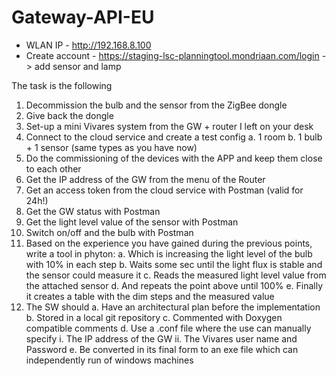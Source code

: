# Gateway-API-EU
* WLAN IP - http://192.168.8.100
* Create account - https://staging-lsc-planningtool.mondriaan.com/login
-> add sensor and lamp



The task is the following

1.	Decommission the bulb and the sensor from the ZigBee dongle 
2.	Give back the dongle 
3.	Set-up a mini Vivares system from the GW + router I left on your desk
4.	Connect to the cloud service and create a test config
a.	1 room
b.	1 bulb + 1 sensor (same types as you have now)
5.	Do the commissioning of the devices with the APP and keep them close to each other 
6.	Get the IP address of the GW from the menu of the Router
7.	Get an access token from the cloud service with Postman (valid for 24h!)
8.	Get the GW status with Postman
9.	Get the light level value of the sensor with Postman
10.	Switch on/off and the bulb with Postman
11.	Based on the experience you have gained during the previous points, write a tool in phyton:
a.	Which is increasing the light level of the bulb with 10% in each step
b.	Waits some sec until the light flux is stable and the sensor could measure it
c.	Reads the measured light level value from the attached sensor
d.	And repeats the point above until 100%
e.	Finally it creates a table with the dim steps and the measured value
12.	The SW should
a.	Have an architectural plan before the implementation
b.	Stored in a local git repository
c.	Commented with Doxygen compatible comments
d.	Use a .conf file where the use can manually specify
i.	The IP address of the GW
ii.	The Vivares user name and Password
e.	Be converted in its final form to an exe file which can independently run of windows machines
